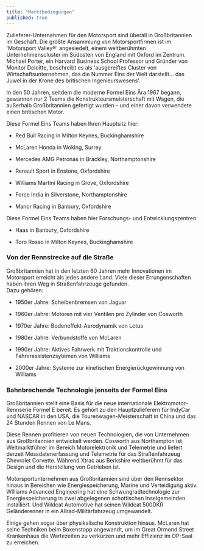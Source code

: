 ```yaml
---
title: "Marktbedingungen"
published: true
---
```


Zulieferer-Unternehmen für den Motorsport sind überall in Großbritannien im Geschäft. Die größte Ansammlung von Motorsportfirmen ist im 'Motorsport Valley®' angesiedelt, einem weltberühmten Unternehmenscluster im Südosten von England mit Oxford im Zentrum. Michael Porter, ein Harvard Business School Professor und Gründer von Monitor Deloitte, beschreibt es als 'ausgereiftes Cluster von Wirtschaftsunternehmen, das die Nummer Eins der Welt darstellt… das Juwel in der Krone des britischen Ingenieurswesens'.

In den 50 Jahren, seitdem die moderne Formel Eins Ära 1967 begann, gewannen nur 2 Teams die Konstrukteursmeisterschaft mit Wagen, die außerhalb Großbritannien gefertigt wurden – und einer davon verwendete einen britischen Motor.

Diese Formel Eins Teams haben Ihren Hauptsitz hier:

- Red Bull Racing in Milton Keynes, Buckinghamshire

- McLaren Honda in Woking, Surrey

- Mercedes AMG Petronas in Brackley, Northamptonshire

- Renault Sport in Enstone, Oxfordshire

- Williams Martini Racing in Grove, Oxfordshire

- Force India in Silverstone, Northamptonshire

- Manor Racing in Banbury, Oxfordshire

Diese Formel Eins Teams haben hier Forschungs- und Entwicklungszentren:

- Haas in Banbury, Oxfordshire

- Toro Rosso in Milton Keynes, Buckinghamshire

### Von der Rennstrecke auf die Straße

Großbritannien hat in den letzten 60 Jahren mehr Innovationen im Motorsport erreicht als jedes andere Land. Viele dieser Errungenschaften haben ihren Weg in Straßenfahrzeuge gefunden.  
Dazu gehören:

- 1950er Jahre: Scheibenbremsen von Jaguar

- 1960er Jahre: Motoren mit vier Ventilen pro Zylinder von Cosworth

- 1970er Jahre: Bodeneffekt-Aerodynamik von Lotus

- 1980er Jahre: Verbundstoffe von McLaren

- 1990er Jahre: Aktives Fahrwerk mit Traktionskontrolle und Fahrerassistenzsytemen von Williams

- 2000er Jahre: Systeme zur kinetischen Energierückgewinnung von Williams

### Bahnbrechende Technologie jenseits der Formel Eins

Großbritannien stellt eine Basis für die neue internationale Elektromotor-Rennserie Formel E bereit. Es gehört zu den Hauptzulieferern für IndyCar und NASCAR in den USA, die Tourenwagen-Meisterschaft in China und das 24 Stunden Rennen von Le Mans.

Diese Rennen profitieren von neuen Technologien, die von Unternehmen aus Großbritannien entwickelt werden. Cosworth aus Northampton ist Weltmarktführer im Bereich Motorelektronik und Telemetrie und liefert derzeit Messdatenerfassung und Telemetrie für das Straßenfahrzeug Chevrolet Corvette. Während Xtrac aus Berkshire weltberühmt für das Design und die Herstellung von Getrieben ist.

Motorsportunternehmen aus Großbritannien sind über den Rennsektor hinaus in Bereichen wie Energiespeicherung, Marine und Verteidigung aktiv. Williams Advanced Engineering hat eine Schwungradtechnologie zur Energiespeicherung in zwei abgelegenen schottischen Inselgemeinden installiert. Und Wildcat Automotive hat seinen Wildcat 500DKR Geländerenner in ein Allrad-Militärfahrzeug umgewandelt.

Einige gehen sogar über physikalische Konstruktion hinaus. McLaren hat seine Techniken beim Boxenstopp angewandt, um im Great Ormond Street Krankenhaus die Wartezeiten zu verkürzen und mehr Effizienz im OP-Saal zu erreichen.
